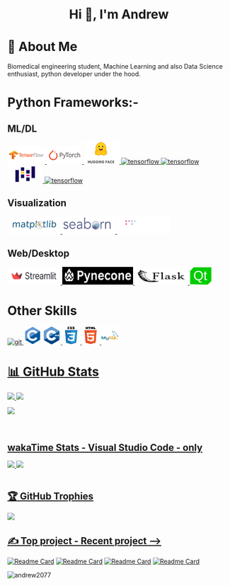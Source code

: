 <h1 align="center">Hi 👋, I'm Andrew </h1>

# 💫 About Me

Biomedical engineering student, Machine Learning and also Data Science enthusiast, python developer under the hood.

# Python Frameworks:-

## ML/DL

<p align="left">
<!-- *Tensorflow -->
<a href="https://www.tensorflow.org" target="_blank" rel="noreferrer"> <img src="Icons/MLDL/tf.svg" alt="tensorflow" width="85" height="40"/> </a>
<!-- *Pytorch -->
<a href="https://pytorch.org" target="_blank" rel="noreferrer"> <img src="Icons/MLDL/pytorch.svg" alt="tensorflow" width="80" height="40"/> </a>
<!-- *huggingface -->
<a href="https://pytorch.org" target="_blank" rel="noreferrer"> <img src="Icons/MLDL/huggingface.png" alt="tensorflow" width="80" height="50"/> </a>
<!-- *SKlearn -->
<a href="https://scikit-learn.org/stable/" target="_blank" rel="noreferrer"> <img src="https://upload.wikimedia.org/wikipedia/commons/0/05/Scikit_learn_logo_small.svg" alt="tensorflow" width="60" height="40"/> </a>
<!-- *openCV -->
<a href="https://opencv.org" target="_blank" rel="noreferrer"> <img src="https://www.vectorlogo.zone/logos/opencv/opencv-icon.svg" alt="tensorflow" width="80" height="40"/> </a>
<!-- *Pandas -->
<a href="https://pandas.pydata.org" target="_blank" rel="noreferrer"> <img src="https://raw.githubusercontent.com/devicons/devicon/2ae2a900d2f041da66e950e4d48052658d850630/icons/pandas/pandas-original.svg" alt="tensorflow" width="80" height="40"/> </a>
<!-- *Numpy -->
<a href="https://numpy.org" target="_blank" rel="noreferrer"> <img src="https://upload.wikimedia.org/wikipedia/commons/1/1a/NumPy_logo.svg" alt="tensorflow" width="80" height="40"/> </a>
</p>

## Visualization
<p align="left">
<!-- *Matplotlib -->
<a href="https://matplotlib.org" target="_blank" rel="noreferrer"> <img src="Icons/visualization/matplot.png" alt="tensorflow" width="120" height="40"/> </a>
<!-- *seaborn -->
<a href="https://seaborn.pydata.org" target="_blank" rel="noreferrer"> <img src="Icons/visualization/Seaborn.png" alt="tensorflow" width="120" height="40"/> </a>
<!-- *plotly -->
<a href="https://plotly.com" target="_blank" rel="noreferrer"> <img src="Icons/visualization/plotly.png" alt="tensorflow" width="120" height="40"/> 
</a>

## Web/Desktop
<p align="left">
<!-- *Streamlit -->
<a href="https://streamlit.io" target="_blank" rel="noreferrer"> <img src="Icons/web-desktop/streamlit.svg" alt="tensorflow" width="120" height="40"/> </a>
<!-- *Pynecone -->
<a href="https://pynecone.io" target="_blank" rel="noreferrer"> <img src="Icons/web-desktop/pynecone.png" alt="tensorflow" width="160" height="40"/> </a>
<!-- *Flask -->
<a href="https://flask.palletsprojects.com/en/2.2.x/" target="_blank" rel="noreferrer"> <img src="Icons/web-desktop/flask.png" alt="tensorflow" width="120" height="40"/> </a>
<!-- *Pyqt -->
<a href="https://doc.qt.io/qtforpython/" target="_blank" rel="noreferrer"> <img src="Icons/web-desktop/qt.png" alt="tensorflow" width="50" height="40"/> </a>
<!-- *Tkinter -->


# Other Skills

<p align="left">
<a href="https://git-scm.com/" target="_blank" rel="noreferrer"> <img src="https://www.vectorlogo.zone/logos/git-scm/git-scm-icon.svg" alt="git" width="40" height="40"/> </a>
<img src="https://raw.githubusercontent.com/devicons/devicon/master/icons/c/c-original.svg" alt="c" width="40" height="40"/> </a> <a href="https://www.w3schools.com/cpp/" target="_blank" rel="noreferrer">
<img src="https://raw.githubusercontent.com/devicons/devicon/master/icons/cplusplus/cplusplus-original.svg" alt="cplusplus" width="40" height="40"/> </a> <a href="https://www.w3schools.com/css/" target="_blank" rel="noreferrer"> 
<img src="https://raw.githubusercontent.com/devicons/devicon/master/icons/css3/css3-original-wordmark.svg" alt="css3" width="40" height="40"/> </a> <a href="https://www.w3.org/html/" target="_blank" rel="noreferrer"> 
<img src="https://raw.githubusercontent.com/devicons/devicon/master/icons/html5/html5-original-wordmark.svg" alt="html5" width="40" height="40"/> </a> <a href="https://www.mysql.com/" target="_blank" rel="noreferrer"> 
<img src="https://raw.githubusercontent.com/devicons/devicon/master/icons/mysql/mysql-original-wordmark.svg" alt="mysql" width="40" height="40"/> </a> <a href="https://opencv.org/" target="_blank" rel="noreferrer">


<br>


# 📊 GitHub Stats

![](https://github-readme-stats-andrew2077.vercel.app/api?username=Andrew2077&theme=radical&hide=rs,issues,contribs&hide_border=false&include_all_commits=true&count_private=true&show_icons=true&) ![](https://github-readme-streak-stats.herokuapp.com/?user=Andrew2077&theme=radical&hide_border=false)
<br/>

![](https://github-readme-stats.vercel.app/api/top-langs/?username=Andrew2077&theme=radical&hide_border=false&include_all_commits=true&count_private=true&layout=compact)

<br>

## wakaTime Stats - Visual Studio Code - only

<a href="https://wakatime.com/share/@Andrew2077/ffaccd89-9a8f-4f9b-b8bd-9ecbe41f5102.svg">
            <img width = 500 src="https://wakatime.com/share/@Andrew2077/ffaccd89-9a8f-4f9b-b8bd-9ecbe41f5102.svg">
<a href="https://wakatime.com/share/@Andrew2077/a7e7e676-5d7c-4aa4-a516-682c1ddf7bdc.svg">
            <img width = 500 src="https://wakatime.com/share/@Andrew2077/a7e7e676-5d7c-4aa4-a516-682c1ddf7bdc.svg">
<br>
<br>

## 🏆 GitHub Trophies
![](https://github-profile-trophy.vercel.app/?username=Andrew2077&theme=radical&no-frame=true&no-bg=true&margin-w=4)



## ✍️ Top project       -        Recent project -->

[![Readme Card](https://github-readme-stats.vercel.app/api/pin/?username=Andrew2077&repo=Alpaca&theme=radical&show_owner=True&width=350px)](https://github.com/Andrew2077/Alpaca) 
[![Readme Card](https://github-readme-stats.vercel.app/api/pin/?username=Andrew2077&repo=AirBnb-model&theme=radical&show_owner=True)](https://github.com/Andrew2077/AirBnb-model)
[![Readme Card](https://github-readme-stats.vercel.app/api/pin/?username=Andrew2077&repo=Photo-editing-app-streamlit&theme=radical&show_owner=True)](https://github.com/Andrew2077/Photo-editing-app-streamlit)
[![Readme Card](https://github-readme-stats.vercel.app/api/pin/?username=Andrew2077&repo=Grad_project-Covid-pnemonia-detection&theme=radical&show_owner=True)](https://github.com/Andrew2077/Grad_project-Covid-pnemonia-detection)


<!--#profile views -->
<p align="left"> <img src="https://komarev.com/ghpvc/?username=andrew2077&label=Profile%20views&color=0e75b6&style=flat" alt="andrew2077" /> </p>